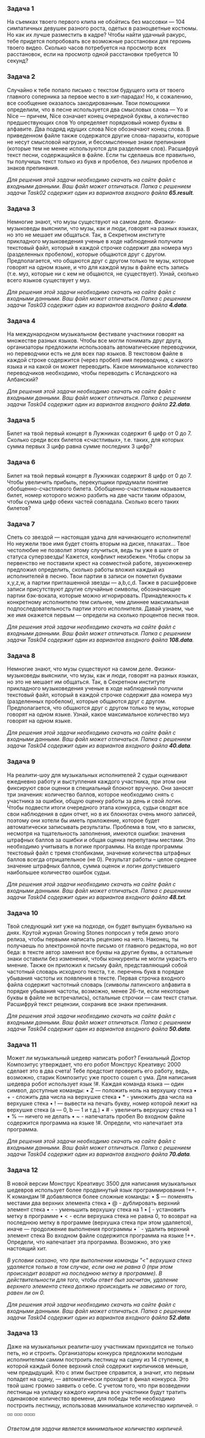 ### Задача 1
На съемках твоего первого клипа не обойтись без массовки — 104 симпатичных девушек разного роста, одетых в разноцветные костюмы. Но как их лучше разместить в кадре? Чтобы найти удачный ракурс, тебе придется попробовать все возможные расстановки для героинь твоего видео. Сколько часов потребуется на просмотр всех расстановок, если на просмотр одной расстановки требуется 10 секунд?


### Задача 2
Случайно к тебе попало письмо с текстом будущего хита от твоего главного соперника за первое место в хит-парадах! Но, к сожалению, все сообщение оказалось закодированным. Твои помощники определили, что в песне используется два смысловых слова — Yo и Nice — причем, Nice означает конец очередной буквы, а количество предшествующих слов Yo определяет порядковый номер буквы в алфавите. Два подряд идущих слова Nice обозначают конец слова. В приведенном файле также содержатся другие слова-паразиты, которые не несут смысловой нагрузки, и бессмысленные знаки препинания (которые тем не менее используются для разделения слов). Расшифруй текст песни, содержащийся в файле. Если ты сделаешь все правильно, ты получишь текст только из букв и пробелов, без лишних пробелов и знаков препинания.

*Для решения этой задачи необходимо скачать на сайте файл с входными данными. Ваш файл может отличаться. Папка с решением задачи Task02 содержит один из вариантов входного файла __65.result__.*


### Задача 3
Немногие знают, что музы существуют на самом деле. Физики-музыковеды выяснили, что музы, как и люди, говорят на разных языках, но это не мешает им общаться. Так, в Секретном институте прикладного музыковедения ученые в ходе наблюдений получили текстовый файл, который в каждой строчке содержит два номера муз (разделенных пробелом), которые общаются друг с другом. Предполагается, что общаются друг с другом только те музы, которые говорят на одном языке, и что для каждой музы в файле есть запись (т.е. муз, которые ни с кем не общаются, не существует).
Узнай, сколько всего языков существует у муз.

*Для решения этой задачи необходимо скачать на сайте файл с входными данными. Ваш файл может отличаться. Папка с решением задачи Task03 содержит один из вариантов входного файла __4.data__.*


### Задача 4
На международном музыкальном фестивале участники говорят на множестве разных языков. Чтобы все могли понимать друг друга, организаторы предложили использовать автоматические переводчики, но переводчики есть не для всех пар языков. В текстовом файле в каждой строке содержится (через пробел) имя переводчика, с какого языка и на какой он может переводить. Какое минимальное количество переводчиков необходимо, чтобы переводить с Исландского на Албанский?

*Для решения этой задачи необходимо скачать на сайте файл с входными данными. Ваш файл может отличаться. Папка с решением задачи Task04 содержит один из вариантов входного файла __22.data__.*


### Задача 5
Билет на твой первый концерт в Лужниках содержит 6 цифр от 0 до 7. Сколько среди всех билетов «счастливых», т.е. таких, для которых сумма первых 3 цифр равна сумме последних 3 цифр?


### Задача 6
Билет на твой первый концерт в Лужниках содержит 8 цифр от 0 до 7. Чтобы увеличить прибыль, перекупщики придумали понятие обобщенно-счастливого билета. Обобщенно-счастливым называется билет, номер которого можно разбить на две части таким образом, чтобы сумма цифр обеих частей совпадала. Сколько всего таких билетов?


### Задача 7
Спеть со звездой — настоящая удача для начинающего исполнителя! Но неужели твое имя будет стоять вторым на диске, плакатах... Твое честолюбие не позволит этому случиться, ведь ты уже в шаге от статуса суперзвезды! Кажется, конфликт неизбежен. Чтобы споры за первенство не поставили крест на совместной работе, звукоинженер предложил определить, сколько работы вложил каждый из исполнителей в песню. Твои партии в записи он пометил буквами x,y,z,w, а партии приглашенной звезды — a,b,c,d. Также в расшифровке записи присутствуют другие случайные символы, обозначающие партии бэк-вокала, которые можно игнорировать. Принадлежность к конкретному исполнителю тем сильнее, чем длиннее максимальная подпоследовательность партии этого исполнителя.
Давай узнаем, чье же имя окажется первым — определи на сколько процентов песня твоя.

*Для решения этой задачи необходимо скачать на сайте файл с входными данными. Ваш файл может отличаться. Папка с решением задачи Task04 содержит один из вариантов входного файла __108.data__.*


### Задача 8
Немногие знают, что музы существуют на самом деле. Физики-музыковеды выяснили, что музы, как и люди, говорят на разных языках, но это не мешает им общаться. Так, в Секретном институте прикладного музыковедения ученые в ходе наблюдений получили текстовый файл, который в каждой строчке содержит два номера муз (разделенных пробелом), которые общаются друг с другом. Предполагается, что общаются друг с другом только те музы, которые говорят на одном языке.
Узнай, какое максимальное количество муз говорят на одном языке.

*Для решения этой задачи необходимо скачать на сайте файл с входными данными. Ваш файл может отличаться. Папка с решением задачи Task04 содержит один из вариантов входного файла __40.data__.*


### Задача 9
На реалити-шоу для музыкальных исполнителей 2 судьи оценивают ежедневно работу и выступления каждого участника, при этом они фиксируют свои оценки в специальный блокнот вручную. Они заносят три значения: количество баллов, которое необходимо снять с участника за ошибки, общую оценку работы за день и свой логин. Чтобы подвести итоги очередного этапа конкурса, судьи сводят все свои наблюдения в один отчет, но в их блокнотах очень много записей, поэтому они хотели бы иметь приложение, которое будет автоматически записывать результаты.
Проблема в том, что в записях, несмотря на тщательность заполнения, имеются ошибки: значения штрафных баллов за ошибки и общая оценка перепутаны местами. Это необходимо учитывать в логике программы.
На входе программы текстовый файл с тремя столбиками, значение количества штрафных баллов всегда отрицательное (не 0). Результат работы – целое среднее значение штрафных баллов, сумма оценок и логин допустившего наибольшее количество ошибок судьи.

*Для решения этой задачи необходимо скачать на сайте файл с входными данными. Ваш файл может отличаться. Папка с решением задачи Task04 содержит один из вариантов входного файла __48.txt__.*


### Задача 10
Твой следующий хит уже на подходе, он будет выпущен буквально на днях.
Крутой журнал Growing Stones попросил у тебя демо этого релиза, чтобы первыми написать рецензию на него. Наконец, ты получаешь по электронной почте письмо от главного редактора, но вот беда: в тексте автор заменил все буквы на другие буквы, а остальные знаки оставили без изменений, чтобы конкуренты не могли украсть его мнение. Также он приложил к письму файл, представляющий собой частотный словарь исходного текста, т.е. перечень букв в порядке убывания частоты их появления в тексте. Первая строчка входного файла содержит частотный словарь (символы латинского алфавита в порядке убывания частоты, возможно, менее 26-ти, если некоторые буквы в файле не встречались), остальные строчки — сам текст статьи. Расшифруй текст рецензии, сохранив все знаки препинания.

*Для решения этой задачи необходимо скачать на сайте файл с входными данными. Ваш файл может отличаться. Папка с решением задачи Task04 содержит один из вариантов входного файла __50.data__.*


### Задача 11
Может ли музыкальный шедевр написать робот? Гениальный Доктор Композитус утверждает, что его робот Монструс Креативус 2000 сделает это в два счета! Тебе предстоит проверить его работу, ведь, возможно, старик Композитус уже просто сошел с ума. Для написания шедевра робот использует язык !#. Каждая команда языка — один символ, доступные команды:
•	Z — положить ноль на верхушку стека
•	+ - сложить два числа на верхушке стека
•	* - умножить два числа на верхушке стека
•	! — вывести на печать букву, номер которой лежит на верхушке стека (a — 0, b — 1 и т.д.)
•	# - увеличить верхушку стека на 1
•	% — ничего не делать
•	~ - напечатать пробел
Во входном файле содержится программа на языке !#. Определи, что напечатает эта программа.

*Для решения этой задачи необходимо скачать на сайте файл с входными данными. Ваш файл может отличаться. Папка с решением задачи Task04 содержит один из вариантов входного файла __70.data__.*


### Задача 12
В новой версии Монструс Креативус 3500 для написания музыкальных шедевров использует более продвинутый язык программирования !++. К командам !# добавляются более сложные команды:
•	$ — поменять местами два верхних элемента стека
•	@ - дублировать верхний элемент стека
•	- - уменьшить верхушку стека на 1
•	[ - установить метку в программе
•	< - если верхушка стека не равна 0, то возврат на последнюю метку в программе (верхушка стека при этом удаляется), иначе — продолжение выполнения программы
•	` - удалить верхний элемент стека
Во входном файле содержится программа на языке !++. Определи, что напечатает эта программа. Возможно, это уже настоящий хит.

*В условии сказано, что при выполнении команды "<" верхушка стека удаляется только в том случае, если она не равна 0 (при этом происходит возврат на последнюю метку в программе). В действительности для того, чтобы ответ был засчитан, удаление верхнего элемента стека должно происходить не зависимо от того, равен ли он 0.*

*Для решения этой задачи необходимо скачать на сайте файл с входными данными. Ваш файл может отличаться. Папка с решением задачи Task04 содержит один из вариантов входного файла __52.data__.*


### Задача 13
Даже на музыкальных реалити-шоу участникам приходится не только петь, но и строить. Организаторы конкурса предложили молодым исполнителям самим построить лестницу на сцену из 14 ступенек, в которой каждый более верхний слой содержит кирпичиков меньше, чем предыдущий. Кто с этим быстрее справится, а значит, кто первым попадет на сцену, — автоматически проходит в финал конкурса. Это твой шанс громко заявить о себе. С учетом того, что при возведении лестницы на укладку каждого кирпича все участники будут тратить одинаковое количество времени, для победы тебе необходимо построить лестницу, использовав минимальное количество кирпичей.
◽
◽◽
◽◽◽
◽◽◽◽

*Ответом для задачи является минимальное количиство кирпичей.*